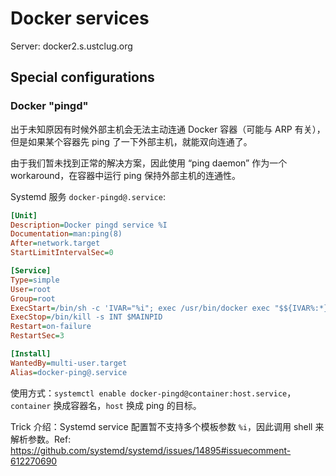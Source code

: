 # Docker services

Server: docker2.s.ustclug.org

## Special configurations

### Docker "pingd"

出于未知原因有时候外部主机会无法主动连通 Docker 容器（可能与 ARP 有关），但是如果某个容器先 ping 了一下外部主机，就能双向连通了。

由于我们暂未找到正常的解决方案，因此使用 “ping daemon” 作为一个 workaround，在容器中运行 ping 保持外部主机的连通性。

Systemd 服务 `docker-pingd@.service`:

```ini
[Unit]
Description=Docker pingd service %I
Documentation=man:ping(8)
After=network.target
StartLimitIntervalSec=0

[Service]
Type=simple
User=root
Group=root
ExecStart=/bin/sh -c 'IVAR="%i"; exec /usr/bin/docker exec "$${IVAR%:*}" ping -q -s 32 "$${IVAR#*:}"'
ExecStop=/bin/kill -s INT $MAINPID
Restart=on-failure
RestartSec=3

[Install]
WantedBy=multi-user.target
Alias=docker-ping@.service
```

使用方式：`systemctl enable docker-pingd@container:host.service`，`container` 换成容器名，`host` 换成 ping 的目标。

Trick 介绍：Systemd service 配置暂不支持多个模板参数 `%i`，因此调用 shell 来解析参数。Ref: <https://github.com/systemd/systemd/issues/14895#issuecomment-612270690>